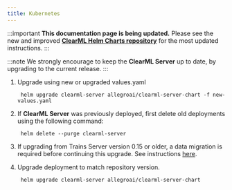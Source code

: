 ```yaml
---
title: Kubernetes
---
```


:::important
**This documentation page is being updated.** Please see the new and improved **[ClearML Helm Charts repository](https://github.com/allegroai/clearml-helm-charts)**
for the most updated instructions.
::: 

:::note
We strongly encourage to keep the **ClearML Server** up to date, by upgrading to the current release.
:::

1. Upgrade using new or upgraded values.yaml

        helm upgrade clearml-server allegroai/clearml-server-chart -f new-values.yaml
        
1. If **ClearML Server** was previously deployed, first delete old deployments using the following command:

        helm delete --purge clearml-server
        
1. If upgrading from Trains Server version 0.15 or older, a data migration is required before continuing this upgrade. 
   See instructions [here](clearml_server_es7_migration.md).

1. Upgrade deployment to match repository version.
    
        helm upgrade clearml-server allegroai/clearml-server-chart

